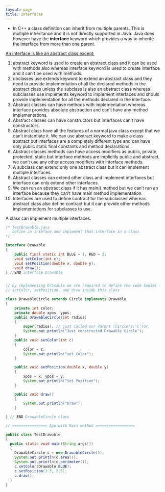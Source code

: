 ```yaml
---
layout: page
title: Interfaces
---
```


- In C++ a class definition can inherit from multiple parents. This is multiple inheritance and it is not directly supported in Java.  Java does however have the **interface** keyword which provides a way to inherite the interface from more than one parent.

<u>An interface is like an abstract class except:</u>

1. abstract keyword is used to create an abstract class and it can be used with methods also whereas interface keyword is used to create interface and it can’t be used with methods.
2. ubclasses use extends keyword to extend an abstract class and they need to provide implementation of all the declared methods in the abstract class unless the subclass is also an abstract class whereas subclasses use implements keyword to implement interfaces and should provide implementation for all the methods declared in the interface.
3. Abstract classes can have methods with implementation whereas interface provides absolute abstraction and can’t have any method implementations.
4. Abstract classes can have constructors but interfaces can’t have constructors.
5. Abstract class have all the features of a normal java class except that we can’t instantiate it. We can use abstract keyword to make a class abstract but interfaces are a completely different type and can have only public static final constants and method declarations.
6. Abstract classes methods can have access modifiers as public, private, protected, static but interface methods are implicitly public and abstract, we can’t use any other access modifiers with interface methods.
7. A subclass can extend only one abstract class but it can implement multiple interfaces.
8. Abstract classes can extend other class and implement interfaces but interface can only extend other interfaces.
9. We can run an abstract class if it has main() method but we can’t run an interface because they can’t have main method implementation.
10. Interfaces are used to define contract for the subclasses whereas abstract class also define contract but it can provide other methods implementations for subclasses to use.

A class can implement multiple interfaces.

```java
/* TestDrawable.java
   define an inteface and implement that interface in a class
*/

interface Drawable
{
	public final static int BLUE = 1, RED = 2;
	void setColor(int c);
	void setPosition(double x, double y);
	void draw();
} //END interface Drawable


// by implementing Drawable we are required to define the code bodies for
// setColor, setPosition, and draw inside this class

class DrawableCircle extends Circle implements Drawable
{
	private int color;
	private double xpos, ypos;
	public DrawableCircle(int radius)
	{
		super(radius); // just called our Parent (Circle's) C'Tor
		System.out.println("Just constructed Drawable Circle");
	}
	public void setColor(int c)
	{
		color = c;
		System.out.println("set Color");
	}

	public void setPosition(double x, double y)
	{
		xpos = x; ypos = y;
		System.out.println("Set Position");
	}

	public void draw()
	{
		System.out.println("Draw");
	}

} // END DrawableCircle class

// ================ App with Main method ==================

public class TestDrawable
{
  public static void main(String args[])
  {
	DrawableCircle c = new DrawableCircle(5);
	System.out.println(c.area());
	System.out.println(c.perimeter());
	c.setColor(Drawable.BLUE);
	c.setPosition(1.5, 2.5);
	c.draw();
  }
}
```

